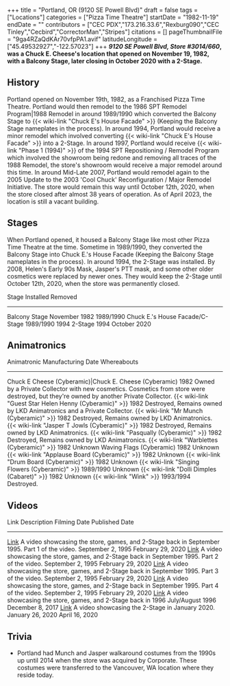 +++
title = "Portland, OR (9120 SE Powell Blvd)"
draft = false
tags = ["Locations"]
categories = ["Pizza Time Theatre"]
startDate = "1982-11-19"
endDate = ""
contributors = ["CEC PDX","173.216.33.6","Rexburg090","CEC Tinley","Cecbird","CorrectorMan","Stripes"]
citations = []
pageThumbnailFile = "9ga4RZaQdKAr70vfpPA1.avif"
latitudeLongitude = ["45.49532927","-122.57023"]
+++
***9120 SE Powell Blvd, Store #3014/660*, was a Chuck E. Cheese's location that opened on November 19, 1982, with a Balcony Stage, later closing in October 2020 with a 2-Stage.**

## History

Portland opened on November 19th, 1982, as a Franchised Pizza Time Theatre. Portland would then remodel to the 1986 SPT Remodel Program|1988 Remodel in around 1989/1990 which converted the Balcony Stage to {{< wiki-link "Chuck E's House Facade" >}} (Keeping the Balcony Stage nameplates in the process). In around 1994, Portland would receive a minor remodel which involved converting {{< wiki-link "Chuck E's House Facade" >}} into a 2-Stage. In around 1997, Portland would receive {{< wiki-link "Phase 1 (1994)" >}} of the 1994 SPT Repositioning / Remodel Program which involved the showroom being redone and removing all traces of the 1988 Remodel, the store's showroom would receive a major remodel around this time. In around Mid-Late 2007, Portland would remodel again to the 2005 Update to the 2003 'Cool Chuck' Reconfiguration / Major Remodel Initiative. The store would remain this way until October 12th, 2020, when the store closed after almost 38 years of operation. As of April 2023, the location is still a vacant building.

## Stages

When Portland opened, it housed a Balcony Stage like most other Pizza Time Theatre at the time. Sometime in 1989/1990, they converted the Balcony Stage into Chuck E.'s House Facade (Keeping the Balcony Stage nameplates in the process). In around 1994, the 2-Stage was installed. By 2008, Helen's Early 90s Mask, Jasper's PTT mask, and some other older cosmetics were replaced by newer ones. They would keep the 2-Stage until October 12th, 2020, when the store was permanently closed.

  Stage                              Installed       Removed
  ---------------------------------- --------------- --------------
  Balcony Stage                      November 1982   1989/1990
  Chuck E.'s House Facade/C-Stage   1989/1990       1994
  2-Stage                            1994            October 2020

## Animatronics

  Animatronic                                                  Manufacturing Date   Whereabouts
  ------------------------------------------------------------ -------------------- ----------------------------------------------------------------------------------------------------------------------------------------
  Chuck E Cheese (Cyberamic)|Chuck E. Cheese (Cyberamic)      1982                 Owned by a Private Collector with new cosmetics. Cosmetics from store were destroyed, but they're owned by another Private Collector.
  {{< wiki-link "Guest Star Helen Henny (Cyberamic)" >}}   1982                 Destroyed, Remains owned by LKD Animatronics and a Private Collector.
  {{< wiki-link "Mr Munch (Cyberamic)" >}}                 1982                 Destroyed, Remains owned by LKD Animatronics.
  {{< wiki-link "Jasper T Jowls (Cyberamic)" >}}           1982                 Destroyed, Remains owned by LKD Animatronics.
  {{< wiki-link "Pasqually (Cyberamic)" >}}                1982                 Destroyed, Remains owned by LKD Animatronics.
  {{< wiki-link "Warblettes (Cyberamic)" >}}               1982                 Unknown
  Waving Flags (Cyberamic)                                     1982                 Unknown
  {{< wiki-link "Applause Board (Cyberamic)" >}}           1982                 Unknown
  {{< wiki-link "Drum Board (Cyberamic)" >}}               1982                 Unknown
  {{< wiki-link "Singing Flowers (Cyberamic)" >}}          1989/1990            Unknown
  {{< wiki-link "Dolli Dimples (Cabaret)" >}}              1982                 Unknown
  {{< wiki-link "Wink" >}}                                 1993/1994            Destroyed.

## Videos

  Link                                         Description                                                                                     Filming Date        Published Date
  -------------------------------------------- ----------------------------------------------------------------------------------------------- ------------------- -------------------
  [Link](https://youtu.be/dpn8OIs4-8Y)         A video showcasing the store, games, and 2-Stage back in September 1995. Part 1 of the video.   September 2, 1995   February 29, 2020
  [Link](https://youtu.be/xN0VO1wYDw0)         A video showcasing the store, games, and 2-Stage back in September 1995. Part 2 of the video.   September 2, 1995   February 29, 2020
  [Link](https://youtu.be/1I9Remf2UwQ)         A video showcasing the store, games, and 2-Stage back in September 1995. Part 3 of the video.   September 2, 1995   February 29, 2020
  [Link](https://youtu.be/vBFJ69Wc32g)         A video showcasing the store, games, and 2-Stage back in September 1995. Part 4 of the video.   September 2, 1995   February 29, 2020
  [Link](https://youtu.be/qtyQRrqBem8?t=798)   A video showcasing the store, games, and 2-Stage back in 1996                                   July/August 1996    December 8, 2017
  [Link](https://youtu.be/YQZYQCWogn0)         A video showcasing the 2-Stage in January 2020.                                                 January 26, 2020    April 16, 2020

## Trivia

- Portland had Munch and Jasper walkaround costumes from the 1990s up until 2014 when the store was acquired by Corporate. These costumes were transferred to the Vancouver, WA location where they reside today.
